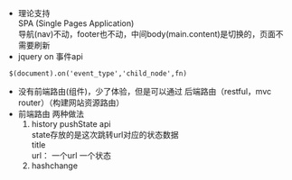 - 理论支持  
 SPA (Single Pages Application)  
 导航(nav)不动，footer也不动，中间body(main.content)是切换的，页面不需要刷新  
- jquery on 事件api  
```
 $(document).on('event_type','child_node',fn)
```
- 没有前端路由(组件)，少了体验，但是可以通过 后端路由（restful，mvc router）（构建网站资源路由）
- 前端路由 两种做法  
   1. history pushState api      
   state存放的是这次跳转url对应的状态数据    
   title    
   url： 一个url 一个状态
   2. hashchange 
